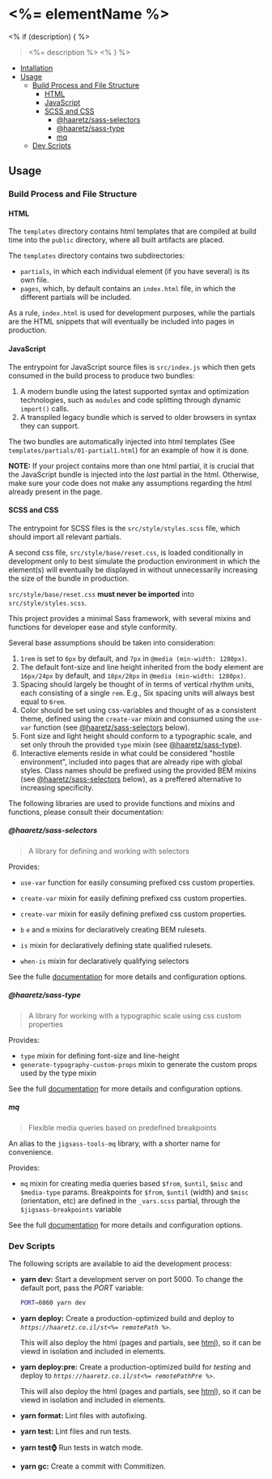 # <%= elementName %>
<% if (description) { %>
> <%= description %>
<% } %>

<!-- START doctoc generated TOC please keep comment here to allow auto update -->
<!-- DON'T EDIT THIS SECTION, INSTEAD RE-RUN doctoc TO UPDATE -->

- [Intallation](#intallation)
- [Usage](#usage)
  - [Build Process and File Structure](#build-process-and-file-structure)
    - [HTML](#html)
    - [JavaScript](#javascript)
    - [SCSS and CSS](#scss-and-css)
      - [@haaretz/sass-selectors](#haaretzsass-selectors)
      - [@haaretz/sass-type](#haaretzsass-type)
      - [mq](#mq)
  - [Dev Scripts](#dev-scripts)

<!-- END doctoc generated TOC please keep comment here to allow auto update -->

## Usage

### Build Process and File Structure

#### HTML
The `templates` directory contains html templates that are compiled at build
time into the `public` directory, where all built artifacts are placed.

The `templates` directory contains two subdirectories:

  * `partials`, in which each individual element (if you have several) is its
    own file.
  * `pages`, which, by default contains an `index.html` file, in which the
    different partials will be included.

As a rule, `index.html` is used for development purposes, while the partials
are the HTML snippets that will eventually be included into pages in production.

#### JavaScript

The entrypoint for JavaScript source files is `src/index.js` which then gets consumed
in the build process to produce two bundles:

  1. A modern bundle using the latest supported syntax and optimization technologies,
     such as `modules` and code splitting through dynamic `import()` calls.
  2. A transpiled legacy bundle which is served to older browsers in syntax they
     can support.

The two bundles are automatically injected into html templates (See
`templates/partials/01-partial1.html`) for an example of how it is done.

**NOTE:** If your project contains more than one html partial, it is crucial that
the JavaScript bundle is injected into the _last_ partial in the html. Otherwise,
make sure your code does not make any assumptions regarding the html already
present in the page.


#### SCSS and CSS

The entrypoint for SCSS files is the `src/style/styles.scss` file, which should
import all relevant partials.

A second css file, `src/style/base/reset.css`, is loaded conditionally in development
only to best simulate the production environment in which the element(s) will
eventually be displayed in without unnecessarily increasing the size of the
bundle in production.

`src/style/base/reset.css` **must never be imported** into `src/style/styles.scss`.

This project provides a minimal Sass framework, with several mixins and functions
for developer ease and style conformity.

Several base assumptions should be taken into consideration:

  1. `1rem` is set to `6px` by default, and `7px` in `@media (min-width: 1280px)`.
  2. The default font-size and line height inherited from the body element are
     `16px/24px` by default, and `18px/28px` in `@media (min-width: 1280px)`.
  3. Spacing should largely be thought of in terms of vertical rhythm units,
     each consisting of a single `rem`. E.g., Six spacing units will always best
     equal to `6rem`.
  4. Color should be set using css-variables and thought of as a consistent theme,
     defined using the `create-var` mixin and consumed using the `use-var` function
     (see [@haaretz/sass-selectors](#haaretzsass-selectors) below).
  5. Font size and light height should conform to a typographic scale, and set only
     throuh the provided `type` mixin (see [@haaretz/sass-type](#haaretzsass-type)).
  6. Interactive elements reside in what could be considered "hostile environment",
     included into pages that are already ripe with global styles. Class names
     should be prefixed using the provided BEM mixins (see
     [@haaretz/sass-selectors](#haaretzsass-selectors) below), as a preffered alternative
     to increasing specificity.

The following libraries are used to provide functions and mixins
and functions, please consult their documentation:

##### @haaretz/sass-selectors

> A library for defining and working with selectors

Provides:

 * `use-var` function for easily consuming prefixed css custom properties.
 * `create-var` mixin for easily defining prefixed css custom properties.
 * `create-var` mixin for easily defining prefixed css custom properties.

 * `b` `e` and `m` mixins for declaratively creating BEM rulesets.
 * `is` mixin for declaratively defining state qualified rulesets.

 * `when-is` mixin for declaratively qualifying selectors

See the fulle [documentation](https://github.com/Haaretz/htz-sass-selectors)
for more details and configuration options.

##### @haaretz/sass-type

> A library for working with a typographic scale using css custom properties

Provides:

 * `type` mixin for defining font-size and line-height
 * `generate-typography-custom-props` mixin to generate the custom props used by
   the type mixin

See the full [documentation](https://github.com/Haaretz/htz-sass-type) for more
details and configuration options.


##### mq

> Flexible media queries based on predefined breakpoints

An alias to the `jigsass-tools-mq` library, with a shorter name for convenience.

Provides:

  * `mq` mixin for creating media queries based `$from`, `$until`, `$misc` and
    `$media-type` params. Breakpoints for `$from`, `$until` (width) and `$misc`
    (orientation, etc) are defined in the `_vars.scss` partial, through the `$jigsass-breakpoints` variable

See the full
[documentation](https://txhawks.github.io/jigsass-tools-mq/#mixin-jigsass-mq)
for more details and configuration options.


### Dev Scripts

The following scripts are available to aid the development process:

  * **yarn dev:** Start a development server on port 5000. To change the default
    port, pass the _PORT_ variable:

    ```sh
    PORT=6060 yarn dev
    ```

  * **yarn deploy:** Create a production-optimized build and deploy to
    _`https://haaretz.co.il/st<%= remotePath %>`_.

    This will also deploy the html (pages and partials, see [html](#html)), so
    it can be viewd in isolation and included in elements.

  * **yarn deploy:pre:** Create a production-optimized build for _testing_ and deploy
    to _`https://haaretz.co.il/st<%= remotePathPre %>`_.

    This will also deploy the html (pages and partials, see [html](#html)), so
    it can be viewd in isolation and included in elements.

  * **yarn format:** Lint files with autofixing.

  * **yarn test:** Lint files and run tests.

  * **yarn test:watch:** Run tests in watch mode.

  * **yarn gc:** Create a commit with Commitizen.
